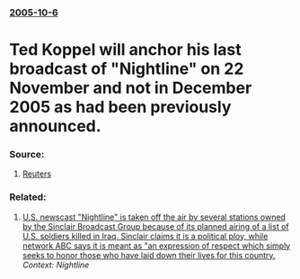 ### [2005-10-6](/news/2005/10/6/index.md)

#  Ted Koppel will anchor his last broadcast of "Nightline" on 22 November and not in December 2005 as had been previously announced. 




### Source:

1. [Reuters](http://olympics.reuters.com/news/newsArticle.aspx?type=entertainmentNews&storyID=2005-10-07T011032Z_01_YUE704163_RTRUKOC_0_US-MEDIA-KOPPEL.xml)

### Related:

1. [ U.S. newscast "Nightline" is taken off the air by several stations owned by the Sinclair Broadcast Group because of its planned airing of a list of U.S. soldiers killed in Iraq. Sinclair claims it is a political ploy, while network ABC says it is meant as "an expression of respect which simply seeks to honor those who have laid down their lives for this country.](/news/2004/04/30/u-s-newscast-nightline-is-taken-off-the-air-by-several-stations-owned-by-the-sinclair-broadcast-group-because-of-its-planned-airing-of-a.md) _Context: Nightline_
